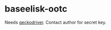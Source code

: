 # baseelisk-ootc

Needs [geckodriver](https://github.com/mozilla/geckodriver/releases/download/v0.23.0/geckodriver-v0.23.0-linux64.tar.gz).
Contact author for secret key.
